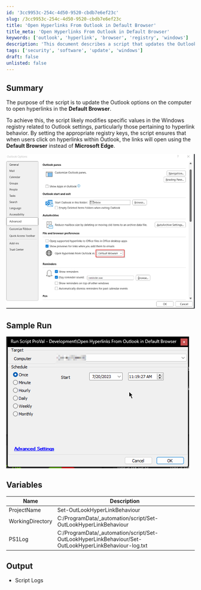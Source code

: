 ```yaml
---
id: '3cc9953c-254c-4d50-9520-cbdb7e6ef23c'
slug: /3cc9953c-254c-4d50-9520-cbdb7e6ef23c
title: 'Open Hyperlinks From Outlook in Default Browser'
title_meta: 'Open Hyperlinks From Outlook in Default Browser'
keywords: ['outlook', 'hyperlink', 'browser', 'registry', 'windows']
description: 'This document describes a script that updates the Outlook options on a computer to open hyperlinks in the Default Browser. It modifies specific Windows registry values related to Outlook settings to ensure that hyperlinks within Outlook open using the Default Browser instead of Microsoft Edge.'
tags: ['security', 'software', 'update', 'windows']
draft: false
unlisted: false
---
```


## Summary

The purpose of the script is to update the Outlook options on the computer to open hyperlinks in the **Default Browser**.

To achieve this, the script likely modifies specific values in the Windows registry related to Outlook settings, particularly those pertaining to hyperlink behavior. By setting the appropriate registry keys, the script ensures that when users click on hyperlinks within Outlook, the links will open using the **Default Browser** instead of **Microsoft Edge**.

![Image](../../../static/img/Open-Hyperlinks-From-Outlook-in-Default-Browser/image_1.png)

## Sample Run

![Image](../../../static/img/Open-Hyperlinks-From-Outlook-in-Default-Browser/image_2.png)

## Variables

| Name              | Description                                                                                      |
|-------------------|--------------------------------------------------------------------------------------------------|
| ProjectName       | Set-OutLookHyperLinkBehaviour                                                                    |
| WorkingDirectory   | C:/ProgramData/_automation/script/Set-OutLookHyperLinkBehaviour                                 |
| PS1Log            | C:/ProgramData/_automation/script/Set-OutLookHyperLinkBehaviour/Set-OutLookHyperLinkBehaviour-log.txt |

## Output

- Script Logs


